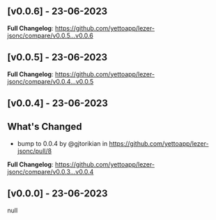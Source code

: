 ## [v0.0.6] - 23-06-2023
**Full Changelog**: https://github.com/yettoapp/lezer-jsonc/compare/v0.0.5...v0.0.6
## [v0.0.5] - 23-06-2023
**Full Changelog**: https://github.com/yettoapp/lezer-jsonc/compare/v0.0.4...v0.0.5
## [v0.0.4] - 23-06-2023
## What's Changed
* bump to 0.0.4 by @gjtorikian in https://github.com/yettoapp/lezer-jsonc/pull/8


**Full Changelog**: https://github.com/yettoapp/lezer-jsonc/compare/v0.0.3...v0.0.4
## [v0.0.0] - 23-06-2023
null
